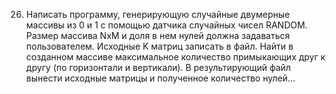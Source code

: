 26. Написать программу, генерирующую случайные двумерные массивы из 0 и 1 с помощью датчика случайных чисел RANDOM. Размер массива NxM и доля в нем нулей должна задаваться пользователем. Исходные K матриц записать в файл. Найти в созданном массиве максимальное количество примыкающих друг к другу (по горизонтали и вертикали). В результирующий файл вынести исходные матрицы и полученное количество нулей...

